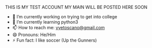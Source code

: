   THIS IS MY TEST ACCOUNT MY MAIN WILL BE POSTED HERE SOON
 
- 🔭 I’m currently working on trying to get into college
- 🌱 I’m currently learning python3
- 📫 How to reach me: vyetoscano@gmail.com
- 😄 Pronouns: He/Him
- ⚡ Fun fact: I like soccer (Up the Gunners)

<!--
**em18704/em18704** is a ✨ _special_ ✨ repository because its `README.md` (this file) appears on your GitHub profile.
-->
